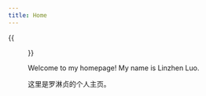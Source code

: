 ```yaml
---
title: Home
---
```


{{<figure src="/media/D.JPG" title="This is me, which is me (我就是我，不一样的烟火)" width="450">}}

Welcome to my homepage! My name is Linzhen Luo.

这里是罗淋贞的个人主页。